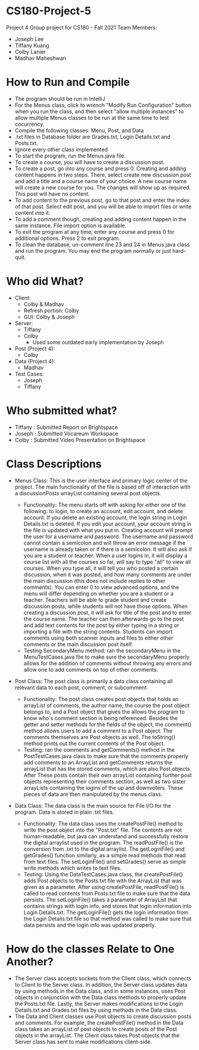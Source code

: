 # CS180-Project-5
Project 4 Group project for CS180 - Fall 2021 Team
Members:
- Joseph Lee
- Tiffany Kuang
- Colby Lanier
- Madhav Maheshwari

# How to Run and Compile

- The program should be run in IntelliJ
- For the Menus class, click to wrench "Modify Run Configuration" button when you run the class, and then select "allow multiple instances" to allow multiple Menus classes to be run at the same time to test cocurrency.
- Compile the following classes: Menu, Post, and Data
- .txt files in Database folder are Grades.txt, Login Details.txt and Posts.txt.
- Ignore every other class implemented
- To start the program, run the Menus.java file.
- To create a course, you will have to create a discussion post.
- To create a post, go into any course and press 0. Creating and adding content happens in two steps. There, select create new discussion post and add a title and a course name of your choice. A new course name will create a new course for you. The changes will show up as required. This post will have no content.
- To add content to the previous post, go to that post and enter the index of that post. Select edit post, and you will be able to import files or write content into it.
- To add a comment though, creating and adding content happen in the same instance. File import option is available.
- To exit the program at any time, enter any course and press 0 for additional options. Press 2 to exit program.
- To clean the database, un-comment line 23 and 24 in Menus.java class and run the program. You may end the program normally or just hard-quit.

# Who did What?
- Client:
  - Colby & Madhav
  - Refresh portion: Colby
  - GUI: Colby & Joseph
- Server:
  - Tiffany
  - Colby
    - Used some outdated early implementation by Joseph
- Post (Project 4):
  - Colby
- Data (Project 4):
  - Madhav
- Test Cases:
  - Joseph
  - Tiffany

# Who submitted what?
- Tiffany : Submitted Report on Brightspace
- Joseph : Submitted Vocareum Workspace
- Colby : Submitted Video Presentation on Brightspace

# Class Descriptions

- Menus Class: This is the user interface and primary logic center of the project. The main functionality of the file is
  based off of interaction with a discussionPosts arrayList containing several post objects.
  -  Functionality: The menu starts off with asking for either one of the following: to login, to create an account, edit account, and delete account. If you delete an existing account, the login string in Login Details.txt is deleted. If you edit your account, your account string in the file is updated with what you put in. Creating account will prompt the user for a username and password. The username and password cannot contain a semicolon and will throw an error message if the username is already taken or if there is a semicolon. It will also ask if you are a student or teacher. When a user logins in, it will display a course list with all the courses so far, will say to type "all" to view all courses. When you type all, it will tell you who posted a certain discussion, when it was posted, and how many comments are under the main discussion (this does not include replies to other comments). You can enter 0 to view advanced options, and the menu will differ depending on whether you are a student or a teacher. Teachers will be able to grade student and create discussion posts, while students will not have those options. When creating a discussion post, it will ask for title of the post and to enter the course name. The teacher can then afterwards go to the post and add text contents for the post by either typing in a string or importing a file with the string contents. Students can import comments using both scanner inputs and files to either other comments or the main discussion post itself.
  - Testing SecondaryMenu method: ran the secondaryMenu in the MenuTestCases.java file to make sure the secondaryMenu properly    allows for the addition of comments without throwing any errors and allow one to add comments on top of other comments.

- Post Class: The post class is primarily a data class containing all relevant data to each post, comment, or subcomment.
  - Functionality: The post class creates post objects that holds an arrayList of comments, the author name, the course the post object belongs to, and a Post object that gives the allows the program to know who's comment section is being referenced. Besides the getter and setter methods for the fields of the object, the comment() method allows users to add a comment to a Post object. The comments themselves are Post objects as well. The toString() method prints out the current contents of the Post object.
  - Testing: ran the comments and getComments() method in the PostTestCases.java class to make sure that the comments properly add comments to an ArrayList and getComments returns the arrayList that has the stored comments, which are also Post objects. After
    These posts contain their own arrayList containing further post objects representing their comments section, as well as
    two sister arrayLists containing the logins of the up and downvoters. These pieces of data are then manipulated by the
    menus class.
- Data Class: The data class is the main source for File I/O for the program. Data is stored in plain .txt files.
  - Functionality: The data class uses the createPostFile() method to write the post object into the "Post.txt" file. The contents are not human-readable, but java can understand and successfully restore the digital arraylist used in the program. The readPostFile() is the conversion from .txt to the digital arraylist. The getLoginFile() and getGrades() function similarly, as a simple read methods that read from text files. The setLoginFile() and setGrades() serve as simple write methods which writes to text files.
  - Testing: Using the DataTestCases.java class, the createPostFile() adds Post objects to the Posts.txt file with the ArrayList that was given as a parameter. After using createPostFile, readPostFile() is called to read contents from Posts.txt file to make sure that the data persists. The setLoginFile() takes a parameter of ArrayList that contains strings with login info, and stores that login information into Login Details.txt. The getLoginFile() gets the login information from the Login Details.txt file so that method was called to make sure that data persists and the login info was updated properly.

# How do the classes Relate to One Another?
- The Server class accepts sockets from the Client class, which connects to Client to the Server class. In addition, the Server class updates data by using methods in the Data class, and in some instances, uses Post objects in conjunction with the Data class methods to properly update the Posts.txt file. Lastly, the Server makes modifications to the Login Details.txt and Grades.txt files by using methods in the Data class.
- The Data and Client classes use Post objects to create discussion posts and comments. For example, the createPostFile() method in the Data class takes an arrayList of post objects to create posts of the Post objects in the arrayList. The Client class takes Post objects that the Server class has sent to make modifications client-side.
